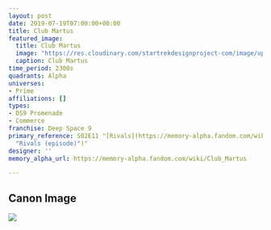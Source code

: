 ```yaml
---
layout: post
date: 2019-07-19T07:00:00+00:00
title: Club Martus
featured_image:
  title: Club Martus
  image: "https://res.cloudinary.com/startrekdesignproject-com/image/upload/v1563580560/ClubMartus.png"
  caption: Club Martus
time_period: 2300s
quadrants: Alpha
universes:
- Prime
affiliations: []
types:
- DS9 Promenade
- Commerce
franchise: Deep Space 9
primary_reference: S02E11 "[Rivals](https://memory-alpha.fandom.com/wiki/Rivals
  "Rivals (episode)")"
designer: ''
memory_alpha_url: https://memory-alpha.fandom.com/wiki/Club_Martus

---
```

## Canon Image

![](https://res.cloudinary.com/startrekdesignproject-com/image/upload/v1563580560/ClubMartus-Rivals1.jpg)